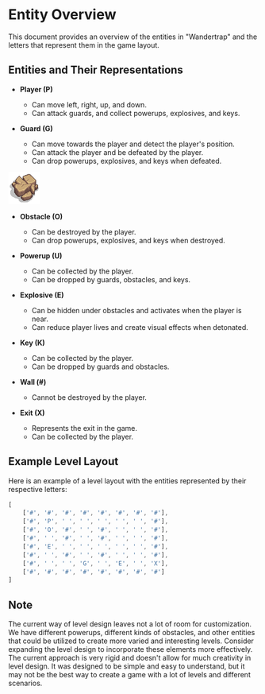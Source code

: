 # Entity Overview

This document provides an overview of the entities in "Wandertrap" and the letters that represent them in the game layout.

## Entities and Their Representations

- **Player (P)**
  - Can move left, right, up, and down.
  - Can attack guards, and collect powerups, explosives, and keys.

- **Guard (G)**
  - Can move towards the player and detect the player's position.
  - Can attack the player and be defeated by the player.
  - Can drop powerups, explosives, and keys when defeated.

![Rock](../assets/images/obstacle/Rock6_1.png)

- **Obstacle (O)**
  - Can be destroyed by the player.
  - Can drop powerups, explosives, and keys when destroyed.

- **Powerup (U)**
  - Can be collected by the player.
  - Can be dropped by guards, obstacles, and keys.

- **Explosive (E)**
  - Can be hidden under obstacles and activates when the player is near.
  - Can reduce player lives and create visual effects when detonated.

- **Key (K)**
  - Can be collected by the player.
  - Can be dropped by guards and obstacles.

- **Wall (#)**
  - Cannot be destroyed by the player.

- **Exit (X)**
  - Represents the exit in the game.
  - Can be collected by the player.

## Example Level Layout

Here is an example of a level layout with the entities represented by their respective letters:

```javascript
[
    ['#', '#', '#', '#', '#', '#', '#', '#'],
    ['#', 'P', ' ', ' ', ' ', ' ', ' ', '#'],
    ['#', 'O', '#', ' ', '#', ' ', ' ', '#'],
    ['#', ' ', '#', ' ', '#', ' ', ' ', '#'],
    ['#', 'E', ' ', ' ', ' ', ' ', ' ', '#'],
    ['#', ' ', '#', ' ', '#', ' ', ' ', '#'],
    ['#', ' ', ' ', 'G', ' ', 'E', ' ', 'X'],
    ['#', '#', '#', '#', '#', '#', '#', '#']
]
```

## Note

The current way of level design leaves not a lot of room for customization. We have different powerups, different kinds of obstacles, and other entities that could be utilized to create more varied and interesting levels. Consider expanding the level design to incorporate these elements more effectively.
The current approach is very rigid and doesn't allow for much creativity in level design. It was designed to be simple and easy to understand, but it may not be the best way to create a game with a lot of levels and different scenarios.
